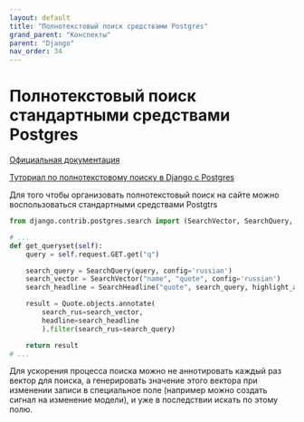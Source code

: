 ```yaml
---
layout: default
title: "Полнотекстовый поиск средствами Postgres"
grand_parent: "Конспекты"
parent: "Django"
nav_order: 34
---
```


# Полнотекстовый поиск стандартными средствами Postgres

[Официальная документация](https://docs.djangoproject.com/en/3.2/ref/contrib/postgres/search/)

[Туториал по полнотекстовому поиску в Django с Postgres](https://testdriven.io/blog/django-search/)

Для того чтобы организовать полнотекстовый поиск на сайте можно воспользоваться стандартными средствами Postgtrs

```py
from django.contrib.postgres.search import (SearchVector, SearchQuery, SearchHeadline)

# ...
def get_queryset(self):
    query = self.request.GET.get("q")

    search_query = SearchQuery(query, config='russian')
    search_vector = SearchVector("name", "quote", config='russian')
    search_headline = SearchHeadline("quote", search_query, highlight_all=True, config='russian')

    result = Quote.objects.annotate(
        search_rus=search_vector, 
        headline=search_headline
        ).filter(search_rus=search_query)

    return result
# ...
```

Для ускорения процесса поиска можно не аннотировать каждый раз вектор для поиска, а генерировать значение этого вектора при изменении записи в специальное поле (например можно создать сигнал на изменение модели), и уже в последствии искать по этому полю.
